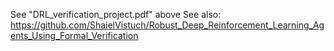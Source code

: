 
See "DRL_verification_project.pdf" above
See also: https://github.com/ShaielVistuch/Robust_Deep_Reinforcement_Learning_Agents_Using_Formal_Verification

